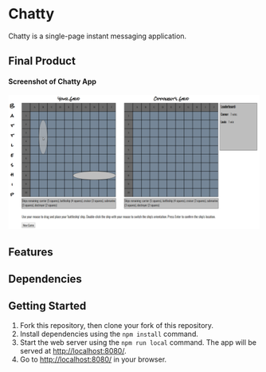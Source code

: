 # Chatty

Chatty is a single-page instant messaging application.

## Final Product

#### Screenshot of Chatty App
![screenshot](https://github.com/connorpeebles/battleship-stretch/blob/master/public/images/battleship_setup.png)

## Features



## Dependencies



## Getting Started

1. Fork this repository, then clone your fork of this repository.
2. Install dependencies using the `npm install` command.
3. Start the web server using the `npm run local` command. The app will be served at <http://localhost:8080/>.
4. Go to <http://localhost:8080/> in your browser.